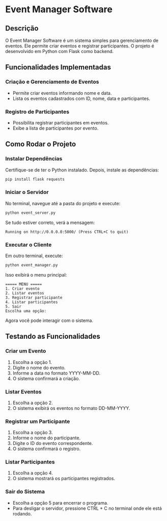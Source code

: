 # Event Manager Software

## Descrição
O Event Manager Software é um sistema simples para gerenciamento de eventos. Ele permite criar eventos e registrar participantes. O projeto é desenvolvido em Python com Flask como backend.

## Funcionalidades Implementadas

### Criação e Gerenciamento de Eventos
- Permite criar eventos informando nome e data.
- Lista os eventos cadastrados com ID, nome, data e participantes.

### Registro de Participantes
- Possibilita registrar participantes em eventos.
- Exibe a lista de participantes por evento.

## Como Rodar o Projeto

### Instalar Dependências
Certifique-se de ter o Python instalado. Depois, instale as dependências:
```sh
pip install flask requests
```

### Iniciar o Servidor
No terminal, navegue até a pasta do projeto e execute:
```sh
python event_server.py
```
Se tudo estiver correto, verá a mensagem:
```
Running on http://0.0.0.0:5000/ (Press CTRL+C to quit)
```

### Executar o Cliente
Em outro terminal, execute:
```sh
python event_manager.py
```
Isso exibirá o menu principal:
```
===== MENU =====
1. Criar evento
2. Listar eventos
3. Registrar participante
4. Listar participantes
5. Sair
Escolha uma opção:
```
Agora você pode interagir com o sistema.

## Testando as Funcionalidades

### Criar um Evento
1. Escolha a opção 1.
2. Digite o nome do evento.
3. Informe a data no formato YYYY-MM-DD.
4. O sistema confirmará a criação.

### Listar Eventos
1. Escolha a opção 2.
2. O sistema exibirá os eventos no formato DD-MM-YYYY.

### Registrar um Participante
1. Escolha a opção 3.
2. Informe o nome do participante.
3. Digite o ID do evento correspondente.
4. O sistema confirmará o registro.

### Listar Participantes
1. Escolha a opção 4.
2. O sistema mostrará os participantes registrados.

### Sair do Sistema
- Escolha a opção 5 para encerrar o programa.
- Para desligar o servidor, pressione CTRL + C no terminal onde ele está rodando.
